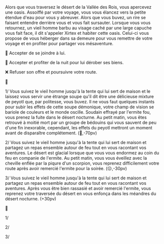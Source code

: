 Alors que vous traversez le désert de la Vallée des Rois, vous apercevez une oasis. Assoiffé par votre voyage, vous vous élancez vers la petite étendue d'eau pour vous y abreuver. Alors que vous buvez, un rire se faisant entendre derrière vous et vous fait sursauter. Lorsque vous vous retournez, un vieil homme barbu au visage caché par une large capuche vous fait face, il dit s'appeler Xirtex et habiter cette oasis. Celui-ci vous propose de vous héberger dans sa demeure pour vous remettre de votre voyage et en profiter pour partager vos mésaventure.

🍖 Accepter de se joindre à lui.

💸 Accepter et profiter de la nuit pour lui dérober ses biens.

❌ Refuser son offre et poursuivre votre route.


🍖 

1/ Vous suivez le vieil homme jusqu'à la tente qui lui sert de maison et le laissez vous servir une étrange soupe qu'il dit être une délicieuse mixture de peyotl que, par politesse, vous buvez. Il ne vous faut quelques instants pour subir les effets de cette soupe démonique, votre champ de vision se bariole de couleurs et le monde oscille. Soudain effrayé par l'ermite fou, vous prenez la fuite dans le désert nocturne. Au petit matin, vous êtes retrouvé à moitié mort par un groupe de bédouins qui vous sauvent de peu d'une fin inexorable, cependant, les effets du peyotl mettront un moment avant de disparaître complétement.
(🤢,-70pv)

2/ Vous suivez le vieil homme jusqu'à la tente qui lui sert de maison et partagez un repas ensemble autour de feu tout en vous racontant vos aventures. Le désert est glacial lorsque que vous vous endormez au coin du feu en companie de l'ermite. Au petit matin, vous vous éveillez avec la cheville enflée par la piqure d'un scorpion, vous reprenez difficilement votre route après avoir remercié l'ermite pour la soirée.
(😖,-30pv)

3/ Vous suivez le vieil homme jusqu'à la tente qui lui sert de maison et partagez un repas ensemble autour de feu tout en vous racontant vos aventures. Après vous être bien rassasié et avoir remercié l'ermite, vous reprenez votre traversée du désert en vous enfonça dans les méandres du désert nocturne. 
(+30pv)

💸

1/

2/

3/







